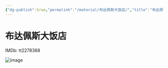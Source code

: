 ```yaml
---
{"dg-publish":true,"permalink":"/material/布达佩斯大饭店/","title":"布达佩斯大饭店"}
---
```



# 布达佩斯大饭店

IMDb: tt2278388

![image](https://img3.doubanio.com/view/photo/s_ratio_poster/public/p2183539003.webp)
